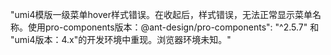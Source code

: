 "umi4模版一级菜单hover样式错误。在收起后，样式错误，无法正常显示菜单名称。使用pro-components版本：@ant-design/pro-components": "^2.5.7" 和 "umi4版本：4.x"的开发环境中重现。浏览器环境未知。"
